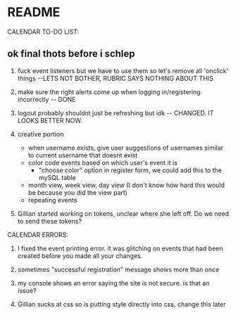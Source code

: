 # README #

CALENDAR TO-DO LIST:
## ok final thots before i schlep ##

1. fuck event listeners but we have to use them so let's remove all 'onclick' things --LETS NOT BOTHER, RUBRIC SAYS NOTHING ABOUT THIS

2. make sure the right alerts come up when logging in/registering incorrectly -- DONE

3. logout probably shouldnt just be refreshing but idk -- CHANGED. IT LOOKS BETTER NOW.

4. creative portion
    - when username exists, give user suggestions of usernames similar to current username that doesnt exist
    - color code events based on which user's event it is
        - "choose color" option in register form, we could add this to the mySQL table
    - month view, week view, day view (I don't know how hard this would be because you did the view part)
    - repeating events

6. Gillian started working on tokens, unclear where she left off. Do we need to send these tokens?

CALENDAR ERRORS:

1. I fixed the event printing error. it was glitching on events that had been created before you made all your changes.

2. sometimes "successful registration" message shows more than once

3. my console shows an error saying the site is not secure. is that an issue?

4. Gillian sucks at css so is putting style directly into css, change this later